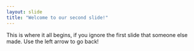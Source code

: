 ```yaml
---
layout: slide
title: "Welcome to our second slide!"
---
```

This is where it all begins, if you ignore the first slide that someone else made. 
Use the left arrow to go back!
